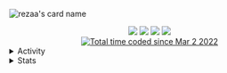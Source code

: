 <!-- Name Card -->

![rezaa's card name](<https://cardivo.vercel.app/api?name=rezaa&description=generateCryogenicElement(formElement.sakuraShape)%20discharge()&image=https://avatars.githubusercontent.com/u/56060241?v=4&backgroundColor=%23161b22&fontColor=%23c9d1d9&pattern=topography&colorPattern=%2326292e&github=rezaageng&twitter=rezaageng_&instagram=rezaageng_&iconColor=%23c9d1d9>)

<div align="center">
<a href="mailto:rezaageng5@gmail.com" style="text-decoration: none;">
    <img src="https://img.shields.io/badge/email%20me%20here-%23EA4335?&style=for-the-badge&logo=gmail&logoColor=white"/>
  </a> 
  <a href="https://twitter.com/rezaageng_" style="text-decoration: none;">
    <img src="https://img.shields.io/badge/twitter-%231DA1F2?&style=for-the-badge&logo=twitter&logoColor=white"/>
  </a>
  <a href="https://www.instagram.com/rezaageng_" style="text-decoration: none;">
    <img src="https://img.shields.io/badge/instagram-%23E4405F?&style=for-the-badge&logo=instagram&logoColor=white"/>
  </a>
  <a href="https://steamcommunity.com/id/rezaageng/" style="text-decoration: none;">
    <img src="https://img.shields.io/badge/steam-%231b2838?&style=for-the-badge&logo=steam&logoColor=white"/>
  </a>
</div>

<div align="center">
  <a href="https://wakatime.com/@15ded74d-a9f6-457a-af7a-8b35101e5a02"><img src="https://wakatime.com/badge/user/15ded74d-a9f6-457a-af7a-8b35101e5a02.svg?style=for-the-badge" alt="Total time coded since Mar 2 2022" /></a>
</div>

<details>
  <summary>Activity</summary>
  <img src="https://lanyard.cnrad.dev/api/465403883469012992" alt="">
</details>

<details>
  <summary>Stats</summary>
  <img src="https://github-readme-stats.vercel.app/api?username=rezaageng&hide_border=true&theme=radical&show_icons=true&bg_color=161b22&custom_title=Reza%20Ageng%27s%20GitHub%20Stats" alt="">
  <img src="https://github-readme-stats.vercel.app/api/wakatime?username=rezaageng&layout=compact&theme=radical&bg_color=161b22&hide_border=true">
  <img src="https://github-readme-stats.vercel.app/api/top-langs/?username=rezaageng&layout=compact&theme=radical&bg_color=161b22&hide_border=true" alt="">
</details>
